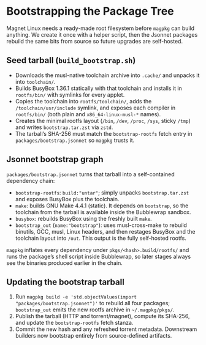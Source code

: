 # Bootstrapping the Package Tree

Magnet Linux needs a ready-made root filesystem before `magpkg` can build anything. We create it once with a helper script, then the Jsonnet packages rebuild the same bits from source so future upgrades are self-hosted.

## Seed tarball (`build_bootstrap.sh`)
- Downloads the musl-native toolchain archive into `.cache/` and unpacks it into `toolchain/`.
- Builds BusyBox 1.36.1 statically with that toolchain and installs it in `rootfs/bin/` with symlinks for every applet.
- Copies the toolchain into `rootfs/toolchain/`, adds the `/toolchain/usr/include` symlink, and exposes each compiler in `rootfs/bin/` (both plain and `x86_64-linux-musl-*` names).
- Creates the minimal rootfs layout (`/bin`, `/dev`, `/proc`, `/sys`, sticky `/tmp`) and writes `bootstrap.tar.zst` via `zstd`.
- The tarball’s SHA-256 must match the `bootstrap-rootfs` fetch entry in `packages/bootstrap.jsonnet` so `magpkg` trusts it.

## Jsonnet bootstrap graph
`packages/bootstrap.jsonnet` turns that tarball into a self-contained dependency chain:
- `bootstrap-rootfs`: `build:"untar"`; simply unpacks `bootstrap.tar.zst` and exposes BusyBox plus the toolchain.
- `make`: builds GNU Make 4.4.1 (static). It depends on `bootstrap`, so the toolchain from the tarball is available inside the Bubblewrap sandbox.
- `busybox`: rebuilds BusyBox using the freshly built `make`.
- `bootstrap_out` (`name:"bootstrap"`): uses musl-cross-make to rebuild binutils, GCC, musl, Linux headers, and then restages BusyBox and the toolchain layout into `/out`. This output is the fully self-hosted rootfs.

`magpkg` inflates every dependency under `pkgs/<hash>.build/rootfs/` and runs the package’s shell script inside Bubblewrap, so later stages always see the binaries produced earlier in the chain.

## Updating the bootstrap tarball
1. Run `magpkg build -e 'std.objectValues(import "packages/bootstrap.jsonnet")'` to rebuild all four packages; `bootstrap_out` emits the new rootfs archive in `~/.magpkg/pkgs/`.
2. Publish the tarball (HTTP and torrent/magnet), compute its SHA-256, and update the `bootstrap-rootfs` fetch stanza.
3. Commit the new hash and any refreshed torrent metadata. Downstream builders now bootstrap entirely from source-defined artifacts.
